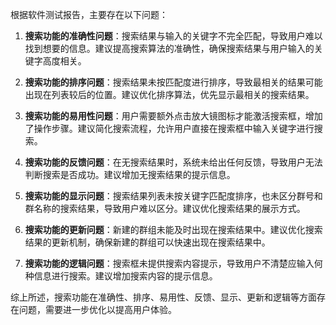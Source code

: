 根据软件测试报告，主要存在以下问题：

1. **搜索功能的准确性问题**：搜索结果与输入的关键字不完全匹配，导致用户难以找到想要的信息。建议提高搜索算法的准确性，确保搜索结果与用户输入的关键字高度相关。

2. **搜索功能的排序问题**：搜索结果未按匹配度进行排序，导致最相关的结果可能出现在列表较后的位置。建议优化排序算法，优先显示最相关的搜索结果。

3. **搜索功能的易用性问题**：用户需要额外点击放大镜图标才能激活搜索框，增加了操作步骤。建议简化搜索流程，允许用户直接在搜索框中输入关键字进行搜索。

4. **搜索功能的反馈问题**：在无搜索结果时，系统未给出任何反馈，导致用户无法判断搜索是否成功。建议增加无搜索结果的提示信息。

5. **搜索功能的显示问题**：搜索结果列表未按关键字匹配度排序，也未区分群号和群名称的搜索结果，导致用户难以区分。建议优化搜索结果的展示方式。

6. **搜索功能的更新问题**：新建的群组未能及时出现在搜索结果中。建议优化搜索结果的更新机制，确保新建的群组可以快速出现在搜索结果中。

7. **搜索功能的逻辑问题**：搜索框未提供搜索内容提示，导致用户不清楚应输入何种信息进行搜索。建议增加搜索内容的提示信息。

综上所述，搜索功能在准确性、排序、易用性、反馈、显示、更新和逻辑等方面存在问题，需要进一步优化以提高用户体验。
